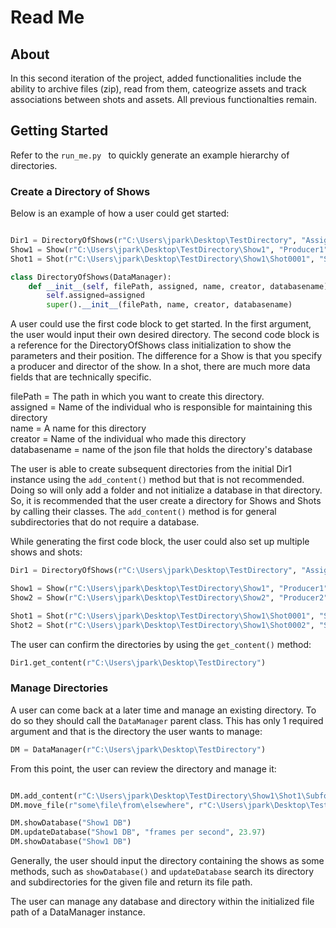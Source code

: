 # Read Me

## About

In this second iteration of the project, added functionalities include the ability to archive files (zip), read from them, cateogrize assets and track associations between shots and assets. All previous functionalties remain.

## Getting Started

Refer to the `run_me.py ` to quickly generate an example hierarchy of directories.

### Create a Directory of Shows

Below is an example of how a user could get started:

``` python 

Dir1 = DirectoryOfShows(r"C:\Users\jpark\Desktop\TestDirectory", "Assignee", "Directory1", "Creator1", "DatabaseDOS")
Show1 = Show(r"C:\Users\jpark\Desktop\TestDirectory\Show1", "Producer1", "Director1", "Show1", "Creator2", "Show1 DB")
Shot1 = Shot(r"C:\Users\jpark\Desktop\TestDirectory\Show1\Shot0001", "Shot0001", "testshot", "Employee", "Shot001 DB")

class DirectoryOfShows(DataManager):
    def __init__(self, filePath, assigned, name, creator, databasename):
        self.assigned=assigned                                         
        super().__init__(filePath, name, creator, databasename) 

```
A user could use the first code block to get started. In the first argument, the user would input their own desired directory. The second code block is a reference for the DirectoryOfShows class initialization to show the parameters and their position. The difference for a Show is that you specify a producer and director of the show. In a shot, there are much more data fields that are technically specific.


filePath = The path in which you want to create this directory.<br> 
assigned = Name of the individual who is responsible for maintaining this directory<br>
name =  A name for this directory<br>
creator = Name of the individual who made this directory<br>
databasename = name of the json file that holds the directory's database

The user is able to create subsequent directories from the initial Dir1 instance using the `add_content()` method but that is not recommended. Doing so will only add a folder and not initialize a database in that directory. So, it is recommended that the user create a directory for Shows and Shots by calling their classes. The `add_content()` method is for general subdirectories that do not require a database.

While generating the first code block, the user could also set up multiple shows and shots:

```python
Dir1 = DirectoryOfShows(r"C:\Users\jpark\Desktop\TestDirectory", "Assignee", "Directory1", "Creator1", "DatabaseDOS")

Show1 = Show(r"C:\Users\jpark\Desktop\TestDirectory\Show1", "Producer1", "Director1", "Show1", "Creator2", "Show1 DB")
Show2 = Show(r"C:\Users\jpark\Desktop\TestDirectory\Show2", "Producer2", "Director2", "Show2", "Creator3", "Show2 DB")

Shot1 = Shot(r"C:\Users\jpark\Desktop\TestDirectory\Show1\Shot0001", "Shot0001", "testshot", "Employee", "Shot001 DB")
Shot2 = Shot(r"C:\Users\jpark\Desktop\TestDirectory\Show1\Shot0002", "Shot0002", "anothershot", "Employee", "Shot002 DB")

```

The user can confirm the directories by using the `get_content()` method:

```python
Dir1.get_content(r"C:\Users\jpark\Desktop\TestDirectory")


```

### Manage Directories

A user can come back at a later time and manage an existing directory. To do so they should call the `DataManager` parent class. This has only 1 required argument and that is the directory the user wants to manage: 


```python
DM = DataManager(r"C:\Users\jpark\Desktop\TestDirectory")


```

From this point, the user can review the directory and manage it:

```python

DM.add_content(r"C:\Users\jpark\Desktop\TestDirectory\Show1\Shot1\Subfolder1")
DM.move_file(r"some\file\from\elsewhere", r"C:\Users\jpark\Desktop\TestDirectory\Show1\Shot1\Subfolder1")

DM.showDatabase("Show1 DB")
DM.updateDatabase("Show1 DB", "frames per second", 23.97)
DM.showDatabase("Show1 DB")

```
Generally, the user should input the directory containing the shows as some methods, such as `showDatabase()` and `updateDatabase` search its directory and subdirectories for the given file and return its file path. 

The user can manage any database and directory within the initialized file path of a DataManager instance. 